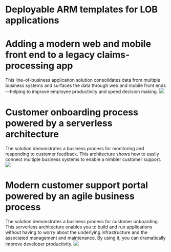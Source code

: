 # Deployable ARM templates for LOB applications

# Adding a modern web and mobile front end to a legacy claims-processing app
This line-of-business application solution consolidates data from multiple business systems and surfaces the data through web and mobile front ends—helping to improve employee productivity and speed decision making.
<a href="https://portal.azure.com/#create/Microsoft.Template/uri/https://github.com/nrangan-msft/azure-solutions-lob/blob/master/AppModernization.json" target="_blank">
    <img src="http://azuredeploy.net/deploybutton.png"/>
</a>

# Customer onboarding process powered by a serverless architecture
The solution demonstrates a business process for monitoring and responding to customer feedback. This architecture shows how to easily connect multiple business systems to enable a nimbler customer support. 
<a href="https://portal.azure.com/#create/Microsoft.Template/uri/https://github.com/nrangan-msft/azure-solutions-lob/blob/master/AppIntegration-1.json" target="_blank">
    <img src="http://azuredeploy.net/deploybutton.png"/>
</a>

#  Modern customer support portal powered by an agile business process
The solution demonstrates a business process for customer onboarding. This serverless architecture enables you to build and run applications without having to worry about the underlying infrastructure and the associated management and maintenance. By using it, you can dramatically improve developer productivity.
<a href="https://portal.azure.com/#create/Microsoft.Template/uri/https://github.com/nrangan-msft/azure-solutions-lob/blob/master/CloudNative.json" target="_blank">
    <img src="http://azuredeploy.net/deploybutton.png"/>
</a>

